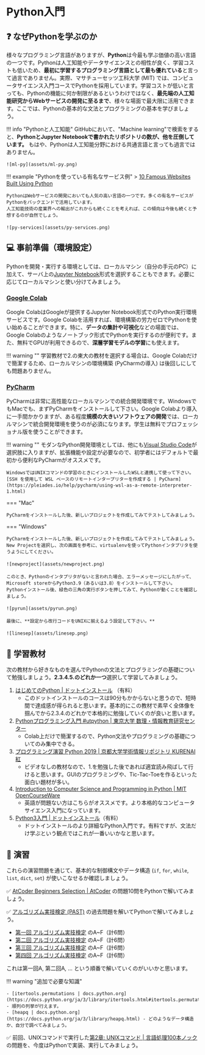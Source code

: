 # Python入門

## :question: なぜPythonを学ぶのか

様々なプログラミング言語がありますが、**Python**は今最も学ぶ価値の高い言語の一つです。Pythonは人工知能やデータサイエンスとの相性が良く、学習コストも低いため、**最初に学習するプログラミング言語として最も優れている**と言って過言でありません。実際、マサチューセッツ工科大学 (MIT) では、コンピュータサイエンス入門コースでPythonを採用しています。学習コストが低いと言っても、Pythonの機能に何か制限があるというわけではなく、**最先端の人工知能研究からWebサービスの開発に至るまで**、様々な場面で最大限に活用できます。ここでは、Pythonの基本的な文法とプログラミングの基本を学びましょう。

!!! info "Pythonと人工知能"
    GitHubにおいて、"Machine learning"で検索をすると、**PythonとJupyter Notebookで書かれたリポジトリの数が、他を圧倒しています。**
    もはや、Pythonは人工知能分野における共通言語と言っても過言ではありません。

    ![ml-py](assets/ml-py.png)


!!! example "Pythonを使っている有名なサービス例"
    > [10 Famous Websites Built Using Python](https://learn.onemonth.com/10-famous-websites-built-using-python/)

    PythonはWebサービスの開発においても人気の高い言語の一つです。多くの有名サービスがPythonをバックエンドで活用しています。
    人工知能技術の産業界への輸出がこれからも続くことを考えれば、この傾向は今後も続くと予想するのが自然でしょう。

    ![py-services](assets/py-services.png)


## :computer: 事前準備（環境設定）

Pythonを開発・実行する環境としては、ローカルマシン（自分の手元のPC）に加えて、サーバ上の[Jupyter Notebook](https://jupyter.org/)形式を選択することもできます。必要に応じてローカルマシンと使い分けてみましょう。

### [Google Colab](https://colab.research.google.com/)

Google ColabはGoogleが提供するJupyter Notebook形式でのPython実行環境サービスです。Google Colabを活用すれば、環境構築の労力ゼロでPythonを使い始めることができます。特に、**データの集計や可視化**などの場面では、Google Colabのようなノートブック形式でPythonを実行するのが便利です。また、無料でGPUが利用できるので、**深層学習モデルの学習**にも使えます。

!!! warning ""
    学習教材で2.の東大の教材を選択する場合は、Google Colabだけで簡潔するため、ローカルマシンの環境構築 (PyCharmの導入) は後回しにしても問題ありません。

### [PyCharm](https://www.jetbrains.com/ja-jp/pycharm/)

PyCharmは非常に高性能なローカルマシンでの統合開発環境です。WindowsでもMacでも、まずPyCharmをインストールして下さい。Google Colabより導入に一手間かかりますが、ある程度**規模の大きいソフトウェアの開発**では、ローカルマシンで統合開発環境を使うのが必須になります。学生は無料でプロフェッショナル版を使うことができます。

!!! warning ""
    モダンなPython開発環境としては、他にも[Visual Studio Code](https://code.visualstudio.com/)が選択肢に入りますが、拡張機能や設定が必要なので、初学者にはデフォルトで最初から便利なPyCharmがオススメです。
    
    WindowsではUNIXコマンドの学習のときにインストールしたWSLと連携して使って下さい。[SSH を使用して WSL ベースのリモートインタープリターを作成する | PyCharm](https://pleiades.io/help/pycharm/using-wsl-as-a-remote-interpreter-1.html)

=== "Mac"

    PyCharmをインストールした後、新しいプロジェクトを作成してみてテストしてみましょう。

=== "Windows"

    PyCharmをインストールした後、新しいプロジェクトを作成してみてテストしてみましょう。
    New Projectを選択し、次の画面を参考に、virtualenvを使ってPythonインタプリタを使うようにしてください。

    ![newproject](assets/newproject.png)

    このとき、Pythonのインタプリタがないと言われた場合、エラーメッセージにしたがって、Microsoft storeからPython3.9（あるいは3.8）をインストールして下さい。
    Pythonインストール後、緑色の三角の実行ボタンを押してみて、Pythonが動くことを確認しましょう。

    ![pyrun](assets/pyrun.png)

    最後に、**設定から改行コードをUNIXに揃えるよう設定して下さい。**

    ![linesep](assets/linesep.png)


## :orange_book: 学習教材

次の教材から好きなものを選んでPythonの文法とプログラミングの基礎について勉強しましょう。**2.3.4.5.のどれか一つ**選択して学習してみましょう。

1. [はじめてのPython | ドットインストール](https://dotinstall.com/lessons/basic_python_v4) （有料）
    - このドットインストールのコースは90分もかからないと思うので、短時間で達成感が得られると思います。基本的にこの教材で素早く全体像を掴んでから2.3.4.のどれかで本格的に勉強していくのが良いと思います。
2. [Pythonプログラミング入門 #utpython | 東京大学 数理・情報教育研究センター ](https://sites.google.com/view/ut-python/resource/%E6%95%99%E6%9D%90%E8%AC%9B%E7%BE%A9%E5%8B%95%E7%94%BB)
    - Colab上だけで簡潔するので、Python文法やプログラミングの基礎についてのみ集中できる。
3. [プログラミング演習 Python 2019 | 京都大学学術情報リポジトリ KURENAI 紅](https://repository.kulib.kyoto-u.ac.jp/dspace/handle/2433/245698)
    - ビデオなしの教材なので、1.を勉強した後であれば適宜読み飛ばして行けると思います。GUIのプログラミングや、Tic-Tac-Toeを作るといった面白い題材が多い。
4. [Introduction to Computer Science and Programming in Python | MIT OpenCourseWare](https://ocw.mit.edu/courses/electrical-engineering-and-computer-science/6-0001-introduction-to-computer-science-and-programming-in-python-fall-2016/index.htm)
    - 英語が問題ない方はこちらがオススメです。より本格的なコンピュータサイエンス入門になっています。
5. [Python3入門 | ドットインストール](https://dotinstall.com/lessons/basic_python_v3)（有料）
    - ドットインストールのより詳細なPython入門です。有料ですが、文法だけ学ぶという観点ではこれが一番いいかなと思います。

## :pencil: 演習

これらの演習問題を通じて、基本的な制御構文やデータ構造 (`if`, `for`, `while`, `list`, `dict`, `set`) が使いこなせるか確認しましょう。

:white_check_mark: [AtCoder Beginners Selection | AtCoder](https://atcoder.jp/contests/abs/tasks) の問題10問をPythonで解いてみましょう。

:white_check_mark: [アルゴリズム実技検定 (PAST)](https://past.atcoder.jp/) の過去問題を解いてPythonで解いてみましょう。

- [第一回 アルゴリズム実技検定](https://atcoder.jp/contests/past201912-open) のA~F（計6問）
- [第二回 アルゴリズム実技検定](https://atcoder.jp/contests/past202004-open) のA~F（計6問）
- [第三回 アルゴリズム実技検定](https://atcoder.jp/contests/past202005-open) のA~F（計6問）
- [第四回 アルゴリズム実技検定](https://atcoder.jp/contests/past202010-open) のA~F（計6問）

これは第一回A, 第二回A, ... という順番で解いていくのがいいかと思います。

!!! warning "追加で必要な知識"

    - [itertools.permutations | docs.python.org](https://docs.python.org/ja/3/library/itertools.html#itertools.permutations) - 順列の列挙が行えます。
    - [heapq | docs.python.org](https://docs.python.org/ja/3/library/heapq.html) - どのようなデータ構造か、自分で調べてみましょう。


:white_check_mark: 前回、UNIXコマンドで実行した[第2章: UNIXコマンド | 言語処理100本ノック](https://nlp100.github.io/ja/)の問題を、今度はPythonで実装、実行してみましょう。
